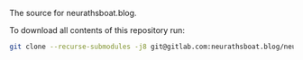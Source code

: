 The source for neurathsboat.blog.

To download all contents of this repository run:
```bash
git clone --recurse-submodules -j8 git@gitlab.com:neurathsboat.blog/neurathsboat.blog.git
```
